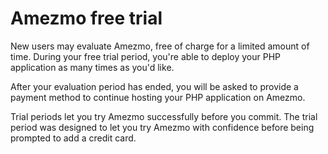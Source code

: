 # Amezmo free trial

New users may evaluate Amezmo, free of charge for a limited amount of time. During your free trial period, 
you're able to deploy your PHP application as many times as you'd like. 

After your evaluation period has ended, you will be asked to provide a payment method
to continue hosting your PHP application on Amezmo. 

Trial periods let you try Amezmo successfully before you commit. The trial period was designed to let you try Amezmo with confidence before
being prompted to add a credit card. 
